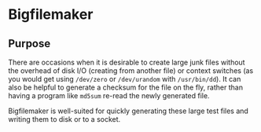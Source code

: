 # Bigfilemaker

## Purpose

There are occasions when it is desirable to create large junk files without the overhead of disk I/O (creating from another file) or context switches (as you would get using `/dev/zero` or `/dev/urandom` with `/usr/bin/dd`). It can also be helpful to generate a checksum for the file on the fly, rather than having a program like `md5sum` re-read the newly generated file.

Bigfilemaker is well-suited for quickly generating these large test files and writing them to disk or to a socket.
